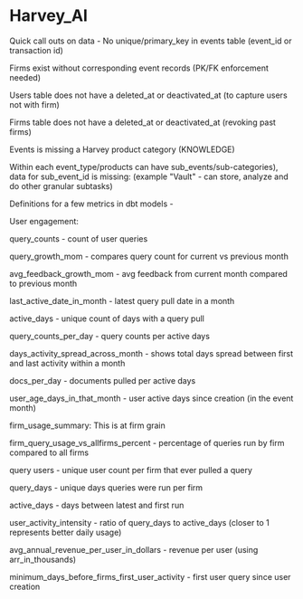 # Harvey_AI

Quick call outs on data -
No unique/primary_key in events table (event_id or transaction id)

Firms exist without corresponding event records (PK/FK enforcement needed)

Users table does not have a deleted_at or deactivated_at (to capture users not with firm)

Firms table does not have a deleted_at or deactivated_at (revoking past firms)

Events is missing a Harvey product category (KNOWLEDGE)

Within each event_type/products can have sub_events/sub-categories), data for sub_event_id is missing: (example 
"Vault" - can store, analyze and do other granular subtasks)


Definitions for a few metrics in dbt models -

User engagement:

query_counts - count of user queries

query_growth_mom - compares query count for current vs previous month

avg_feedback_growth_mom - avg feedback from current month compared to previous month

last_active_date_in_month - latest query pull date in a month

active_days - unique count of days with a query pull

query_counts_per_day - query counts per active days

days_activity_spread_across_month - shows total days spread between first and last activity within a month

docs_per_day - documents pulled per active days

user_age_days_in_that_month - user active days since creation (in the event month)


firm_usage_summary: This is at firm grain

firm_query_usage_vs_allfirms_percent - percentage of queries run by firm compared to all firms

query users - unique user count per firm that ever pulled a query

query_days - unique days queries were run per firm

active_days - days between latest and first run

user_activity_intensity - ratio of query_days to active_days (closer to 1 represents better daily usage)

avg_annual_revenue_per_user_in_dollars - revenue per user (using arr_in_thousands)

minimum_days_before_firms_first_user_activity - first user query since user creation